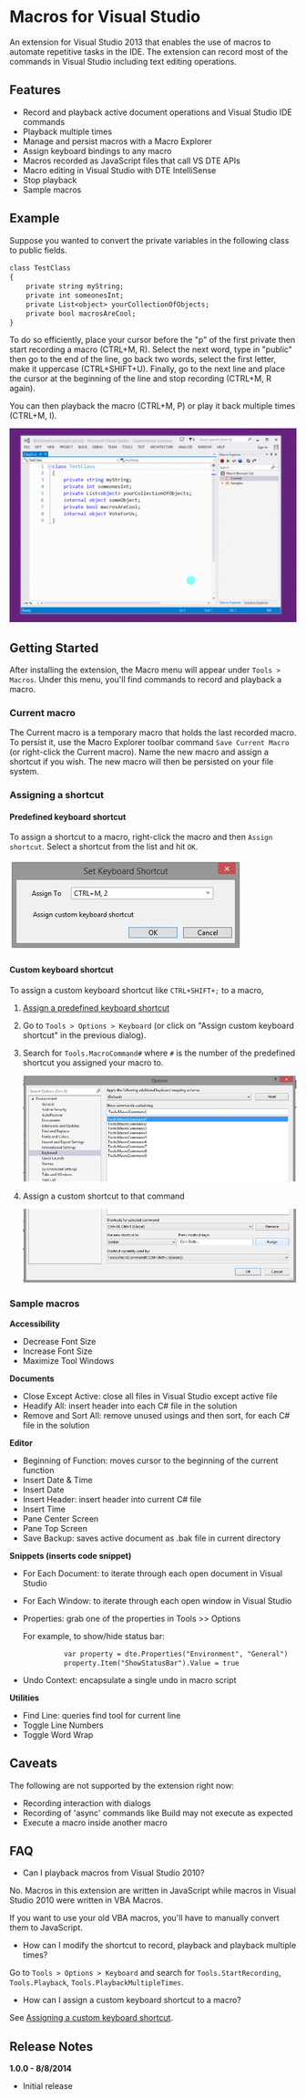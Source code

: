 ﻿# Macros for Visual Studio

An extension for Visual Studio 2013 that enables the use of macros to automate repetitive tasks in the IDE. The extension can record most of the commands in Visual Studio including text editing operations.

## Features

* Record and playback active document operations and Visual Studio IDE commands
* Playback multiple times
* Manage and persist macros with a Macro Explorer
* Assign keyboard bindings to any macro
* Macros recorded as JavaScript files that call VS DTE APIs
* Macro editing in Visual Studio with DTE IntelliSense
* Stop playback
* Sample macros

## Example

Suppose you wanted to convert the private variables in the following class to public fields.

    class TestClass
    {
        private string myString;
        private int someonesInt;
        private List<object> yourCollectionOfObjects;
        private bool macrosAreCool;
    }

To do so efficiently, place your cursor before the "p" of the first private then start recording a macro (CTRL+M, R). Select the next word, type in "public" then go to the end of the line, go back two words, select the first letter, make it uppercase (CTRL+SHIFT+U). Finally, go to the next line and place the cursor at the beginning of the line and stop recording (CTRL+M, R again).

You can then playback the macro (CTRL+M, P) or play it back multiple times (CTRL+M, I).

![Convert private variables to public fields](VSMacros/Documentation/Demos/convert.gif)

## Getting Started

After installing the extension, the Macro menu will appear under `Tools > Macros`. Under this menu, you'll find commands to record and playback a macro.

### Current macro

The Current macro is a temporary macro that holds the last recorded macro. To persist it, use the Macro Explorer toolbar command `Save Current Macro` (or right-click the Current macro). Name the new macro and assign a shortcut if you wish.
The new macro will then be persisted on your file system.

### Assigning a shortcut

#### <a name="predefinedshortcut"></a>Predefined keyboard shortcut

To assign a shortcut to a macro, right-click the macro and then `Assign shortcut`. Select a shortcut from the list and hit `OK`.

![Assign Shortcut](VSMacros/Documentation/Demos/assignshortcut.jpg)

#### <a name="customshortcut"></a>Custom keyboard shortcut

To assign a custom keyboard shortcut like `CTRL+SHIFT+;` to a macro,

1. [Assign a predefined keyboard shortcut](#predefinedshortcut)
2. Go to `Tools > Options > Keyboard` (or click on "Assign custom keyboard shortcut" in the previous dialog).
3. Search for `Tools.MacroCommand#` where `#` is the number of the predefined shortcut you assigned your macro to.

    ![Search for Tools.MacroCommand#](VSMacros/Documentation/Demos/toolsoptionkeyboard-macrocommand.jpg)

4. Assign a custom shortcut to that command

    ![Assign Shortcut to Tools.MacroCommand#](VSMacros/Documentation/Demos/toolsoptionkeyboard-assign.jpg)

### Sample macros

**Accessibility**

- Decrease Font Size
- Increase Font Size
- Maximize Tool Windows

**Documents**

- Close Except Active: close all files in Visual Studio except active file
- Headify All: insert header into each C# file in the solution
- Remove and Sort All: remove unused usings and then sort, for each C# file in the solution

**Editor**

- Beginning of Function: moves cursor to the beginning of the current function
- Insert Date & Time
- Insert Date
- Insert Header: insert header into current C# file
- Insert Time
- Pane Center Screen
- Pane Top Screen
- Save Backup: saves active document as .bak file in current directory

**Snippets (inserts code snippet)**

- For Each Document: to iterate through each open document in Visual Studio
- For Each Window: to iterate through each open window in Visual Studio
- Properties: grab one of the properties in Tools >> Options

    For example, to show/hide status bar:

                var property = dte.Properties("Environment", "General")
                property.Item("ShowStatusBar").Value = true

- Undo Context: encapsulate a single undo in macro script

**Utilities**

- Find Line: queries find tool for current line
- Toggle Line Numbers
- Toggle Word Wrap


## Caveats

The following are not supported by the extension right now:

- Recording interaction with dialogs
- Recording of 'async' commands like Build may not execute as expected
- Execute a macro inside another macro

## FAQ

* Can I playback macros from Visual Studio 2010?

No. Macros in this extension are written in JavaScript while macros in Visual Studio 2010 were written in VBA Macros.

If you want to use your old VBA macros, you'll have to manually convert them to JavaScript.

* How can I modify the shortcut to record, playback and playback multiple times?

Go to `Tools > Options > Keyboard` and search for `Tools.StartRecording`, `Tools.Playback`, `Tools.PlaybackMultipleTimes`.

* How can I assign a custom keyboard shortcut to a macro?

See [Assigning a custom keyboard shortcut](#customshortcut).

## Release Notes

**1.0.0 - 8/8/2014**

- Initial release
